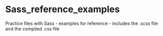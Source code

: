 # Sass_reference_examples
Practice files with Sass - examples for reference - includes the .scss file and the compiled .css file
